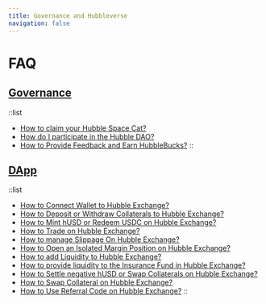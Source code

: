 ```yaml
---
title: Governance and Hubbleverse
navigation: false
---
```

# FAQ


## [Governance](/docs/faq-governance)

::list
- [How to claim your Hubble Space Cat?](/docs/faq-governance/claim-spacecats)
- [How do I participate in the Hubble DAO?](/docs/faq-governance/how-to-vote-in-dao)
- [How to Provide Feedback and Earn HubbleBucks?](/docs/faq-governance/how-to-give-feedback)
::

## [DApp](/docs/faq-dapp)

::list
- [How to Connect Wallet to Hubble Exchange?](/docs/faq-dapp/how-to-connect-wallet-to-hubble-exchange)
- [How to Deposit or Withdraw Collaterals to Hubble Exchange?](/docs/faq-dapp/how-to-deposit-or-withdraw-collaterals-to-hubble-exchange)
- [How to Mint hUSD or Redeem USDC on Hubble Exchange?](/docs/faq-dapp/how-to-mint-husd-or-redeem-usdc-on-hubble-exchange)
- [How to Trade on Hubble Exchange?](/docs/faq-dapp/how-to-trade-on-hubble-exchange)
- [How to manage Slippage On Hubble Exchange?](/docs/faq-dapp/how-to-manage-slippage-on-hubble-exchange)
- [How to Open an Isolated Margin Position on Hubble Exchange?](/docs/faq-dapp/how-to-open-an-isolated-margin-position-on-hubble-exchange)
- [How to add Liquidity to Hubble Exchange?](/docs/faq-dapp/how-to-provide-liquidity-in-hubble-exchange)
- [How to provide liquidity to the Insurance Fund in Hubble Exchange?](/docs/faq-dapp/how-to-provide-liquidity-to-insurance-fund-in-hubble-exchange)
- [How to Settle negative hUSD or Swap Collaterals on Hubble Exchange?](/docs/faq-dapp/how-to-settle-negative-hUSD-or-swap-collaterals-on-hubble-exchange)
- [How to Swap Collateral on Hubble Exchange?](/docs/faq-dapp/how-to-swap-collaterals-on-hubble-exchange)
- [How to Use Referral Code on Hubble Exchange?](/docs/faq-dapp/how-to-create-and-use-referral-code-in-hubble-exchange)
::
